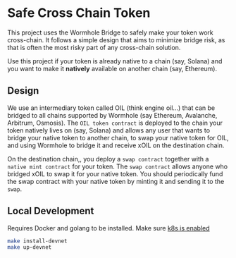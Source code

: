 # Safe Cross Chain Token

This project uses the Wormhole Bridge to safely make your token work cross-chain. It follows a simple design that aims to minimize bridge risk, as that is often the most risky part of any cross-chain solution.

Use this project if your token is already native to a chain (say, Solana) and you want to make it **natively** available on another chain (say, Ethereum).

## Design

We use an intermediary token called OIL (think engine oil...) that can be bridged to all chains supported by Wormhole (say Ethereum, Avalanche, Arbitrum, Osmosis). The `OIL token contract` is deployed to the chain your token natively lives on (say, Solana) and allows any user that wants to bridge your native token to another chain, to swap your native token for OIL, and using Wormhole to bridge it and receive xOIL on the destination chain.

On the destination chain,, you deploy a `swap contract` together with a `native mint contract` for your token. The `swap contract` allows anyone who bridged xOIL to swap it for your native token. You should periodically fund the swap contract with your native token by minting it and sending it to the `swap`.

## Local Development
Requires Docker and golang to be installed. Make sure [k8s is enabled](https://docs.docker.com/desktop/get-started/#kubernetes)

```bash
make install-devnet
make up-devnet
```
